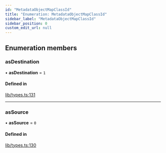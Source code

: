 ```yaml
---
id: "MetadataObjectMapClassId"
title: "Enumeration: MetadataObjectMapClassId"
sidebar_label: "MetadataObjectMapClassId"
sidebar_position: 0
custom_edit_url: null
---
```


## Enumeration members

### asDestination

• **asDestination** = `1`

#### Defined in

[lib/types.ts:131](https://github.com/nartc/mapper/blob/33978de9/packages/core/src/lib/types.ts#L131)

___

### asSource

• **asSource** = `0`

#### Defined in

[lib/types.ts:130](https://github.com/nartc/mapper/blob/33978de9/packages/core/src/lib/types.ts#L130)
